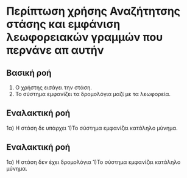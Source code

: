 # Περίπτωση χρήσης Αναζήτητσης στάσης και εμφάνιση λεωφορειακών γραμμών που περνάνε απ αυτήν
## Βασική ροή
1) Ο χρήστης εισάγει την στάση.
2) Το σύστημα εμφανίζει τα δρομολόγια μαζί με τα λεωφορεία.
## Εναλακτική ροή
1α) Η στάση δε υπάρχει
   1)Το σύστημα εμφανίζει κατάληλο μύνημα.
## Εναλακτική ροή
1α) Η στάση δεν έχει δρομολόγια
   1)Το σύστημα εμφανίζει κατάληλο μύνημα.